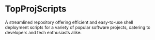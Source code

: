 # TopProjScripts
A streamlined repository offering efficient and easy-to-use shell deployment scripts for a variety of popular software projects, catering to developers and tech enthusiasts alike.
